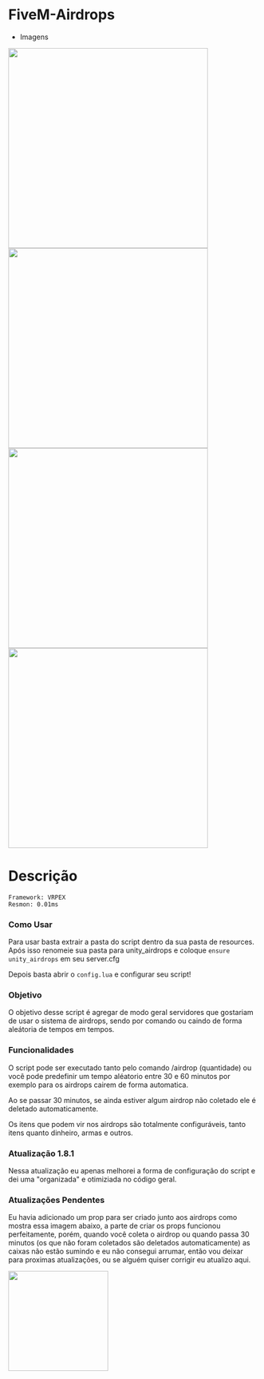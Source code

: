 # FiveM-Airdrops

-  Imagens

<div align="left">
<img src="https://media.discordapp.net/attachments/795622143433637889/1008866310756769842/unknown.png?width=580&height=478" width="400px" />
<img src="https://media.discordapp.net/attachments/795622143433637889/1008867550895013888/unknown.png?width=580&height=478" width="400px" />
<img src="https://media.discordapp.net/attachments/795622143433637889/1008873665250742333/unknown.png?width=565&height=478" width="400px" />
<img src="https://media.discordapp.net/attachments/795622143433637889/1008873747580735558/unknown.png?width=565&height=478" width="400px" />
</div>

# Descrição

```
Framework: VRPEX
Resmon: 0.01ms
```

<h3> Como Usar </h3>

Para usar basta extrair a pasta do script dentro da sua pasta de resources.
Após isso renomeie sua pasta para unity_airdrops e coloque `ensure unity_airdrops` em seu server.cfg

Depois basta abrir o `config.lua` e configurar seu script!

<h3> Objetivo </h3>

O objetivo desse script é agregar de modo geral servidores que gostariam de usar o sistema de airdrops, sendo por comando
ou caindo de forma aleátoria de tempos em tempos.

<h3> Funcionalidades </h3>

O script pode ser executado tanto pelo comando /airdrop (quantidade) ou você pode predefinir um tempo aléatorio entre 30 e 60 minutos por exemplo
para os airdrops cairem de forma automatica. 

Ao se passar 30 minutos, se ainda estiver algum airdrop não coletado ele é deletado automaticamente.

Os itens que podem vir nos airdrops são totalmente configuráveis, tanto itens quanto dinheiro, armas e outros.

<h3> Atualização 1.8.1 </h3>
Nessa atualização eu apenas melhorei a forma de configuração do script e dei uma "organizada" e otimiziada no código geral.

<h3> Atualizações Pendentes </h3>

Eu havia adicionado um prop para ser criado junto aos airdrops como mostra essa imagem abaixo, a parte de criar os props funcionou perfeitamente, porém, quando
você coleta o airdrop ou quando passa 30 minutos (os que não foram coletados são deletados automaticamente) as caixas não estão sumindo e eu não consegui arrumar,
então vou deixar para proximas atualizações, ou se alguém quiser corrigir eu atualizo aqui.

<div align="left">
<img src="https://media.discordapp.net/attachments/795622143433637889/1008867959101464698/unknown.png" width="200px" />
</div>

